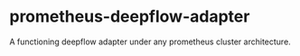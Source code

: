 # prometheus-deepflow-adapter
A functioning deepflow adapter under any prometheus cluster architecture.
